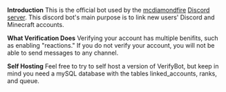 __Introduction__
This is the official bot used by the [mcdiamondfire](http://www.mciamondfire.com/home) [Discord server](http://discord.gg/pDHBbBD). This discord bot's main purpose is to link new users' Discord and Minecraft accounts.

__What Verification Does__
Verifying your account has multiple benifits, such as enabling "reactions." If you do not verify your account, you will not be able to send messages to any channel.

__Self Hosting__
Feel free to try to self host a version of VerifyBot, but keep in mind you need a mySQL database with the tables linked_accounts, ranks, and queue.